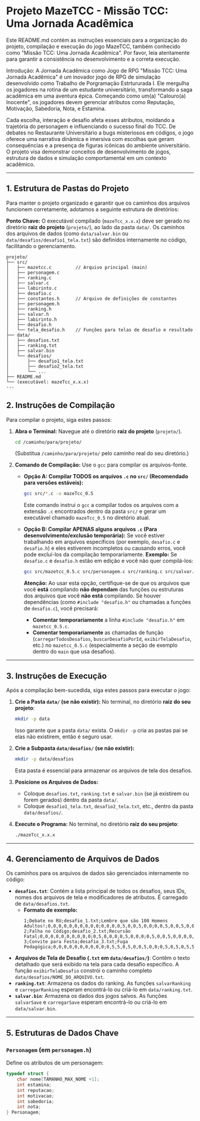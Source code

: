 # Projeto MazeTCC - Missão TCC: Uma Jornada Acadêmica

Este README.md contém as instruções essenciais para a organização do projeto, compilação e execução do jogo MazeTCC, também conhecido como "Missão TCC: Uma Jornada Acadêmica". Por favor, leia atentamente para garantir a consistência no desenvolvimento e a correta execução.

Introdução: A Jornada Acadêmica como Jogo de RPG
"Missão TCC: Uma Jornada Acadêmica" é um inovador jogo de RPG de simulação desenvolvido como Trabalho de Porgramação Estrtururada I. Ele mergulha os jogadores na rotina de um estudante universitário, transformando a saga acadêmica em uma aventura épica. Começando como um(a) "Calouro(a) Inocente", os jogadores devem gerenciar atributos como Reputação, Motivação, Sabedoria, Nota, e Estamina.

Cada escolha, interação e desafio afeta esses atributos, moldando a trajetória do personagem e influenciando o sucesso final do TCC. De debates no Restaurante Universitário a bugs misteriosos em códigos, o jogo oferece uma narrativa dinâmica e imersiva com escolhas que geram consequências e a presença de figuras icônicas do ambiente universitário. O projeto visa demonstrar conceitos de desenvolvimento de jogos, estrutura de dados e simulação comportamental em um contexto acadêmico.

---

## 1. Estrutura de Pastas do Projeto

Para manter o projeto organizado e garantir que os caminhos dos arquivos funcionem corretamente, adotamos a seguinte estrutura de diretórios:

**Ponto Chave:** O executável compilado (`mazeTcc_x.x.x`) deve ser gerado no diretório **raiz do projeto** (`projeto/`), ao lado da pasta `data/`. Os caminhos dos arquivos de dados (como `data/salvar.bin` ou `data/desafios/desafio1_tela.txt`) são definidos internamente no código, facilitando o gerenciamento.

```text
projeto/
├── src/
│   ├── mazetcc.c         // Arquivo principal (main)
│   ├── personagem.c      
│   ├── ranking.c
│   ├── salvar.c
│   ├── labirinto.c
│   ├── desafio.c
│   ├── constantes.h      // Arquivo de definições de constantes
│   ├── personagem.h
│   ├── ranking.h
│   ├── salvar.h
│   ├── labirinto.h
│   ├── desafio.h
│   └── tela_desafio.h    // Funções para telas de desafio e resultado
├── data/
│   ├── desafios.txt
│   ├── ranking.txt
│   ├── salvar.bin
│   └── desafios/
│       ├── desafio1_tela.txt
│       ├── desafio2_tela.txt
│       └── ...
├── README.md
└── (executável: mazeTcc_x.x.x)
---
```

## 2. Instruções de Compilação

Para compilar o projeto, siga estes passos:

1.  **Abra o Terminal:** Navegue até o diretório **raiz do projeto** (`projeto/`).
    ```bash
    cd /caminho/para/projeto/
    ```
    (Substitua `/caminho/para/projeto/` pelo caminho real do seu diretório.)

2.  **Comando de Compilação:** Use o `gcc` para compilar os arquivos-fonte.

    * **Opção A: Compilar TODOS os arquivos `.c` no `src/` (Recomendado para versões estáveis):**
        ```bash
        gcc src/*.c -o mazeTcc_0.5
        ```
        Este comando instrui o `gcc` a compilar todos os arquivos com a extensão `.c` encontrados dentro da pasta `src/` e gerar um executável chamado `mazeTcc_0.5` no diretório atual.

    * **Opção B: Compilar APENAS alguns arquivos `.c` (Para desenvolvimento/exclusão temporária):**
        Se você estiver trabalhando em arquivos específicos (por exemplo, `desafio.c` e `desafio.h`) e eles estiverem incompletos ou causando erros, você pode excluí-los da compilação temporariamente.
        **Exemplo:** Se `desafio.c` e `desafio.h` estão em edição e você não quer compilá-los:
        ```bash
        gcc src/mazetcc_0.5.c src/personagem.c src/ranking.c src/salvar.c src/labirinto.c -o mazeTcc_0.5
        ```
        **Atenção:** Ao usar esta opção, certifique-se de que os arquivos que você **está** compilando **não dependam** das funções ou estruturas dos arquivos que você **não está** compilando. Se houver dependências (como `#include "desafio.h"` ou chamadas a funções de `desafio.c`), você precisará:
        * **Comentar temporariamente** a linha `#include "desafio.h"` em `mazetcc_0.5.c`.
        * **Comentar temporariamente** as chamadas de função (`carregarTodosDesafios`, `buscarDesafioPorId`, `exibirTelaDesafio`, etc.) no `mazetcc_0.5.c` (especialmente a seção de exemplo dentro do `main` que usa desafios).

---

## 3. Instruções de Execução

Após a compilação bem-sucedida, siga estes passos para executar o jogo:

1.  **Crie a Pasta `data/` (se não existir):**
    No terminal, no diretório **raiz do seu projeto**:
    ```bash
    mkdir -p data
    ```
    Isso garante que a pasta `data/` exista. O `mkdir -p` cria as pastas pai se elas não existirem, então é seguro usar.

2.  **Crie a Subpasta `data/desafios/` (se não existir):**
    ```bash
    mkdir -p data/desafios
    ```
    Esta pasta é essencial para armazenar os arquivos de tela dos desafios.

3.  **Posicione os Arquivos de Dados:**
    * Coloque `desafios.txt`, `ranking.txt` e `salvar.bin` (se já existirem ou forem gerados) dentro da pasta `data/`.
    * Coloque `desafio1_tela.txt`, `desafio2_tela.txt`, etc., dentro da pasta `data/desafios/`.

4.  **Execute o Programa:** No terminal, no diretório **raiz do seu projeto**:
    ```bash
    ./mazeTcc_x.x.x
    ```

---

## 4. Gerenciamento de Arquivos de Dados

Os caminhos para os arquivos de dados são gerenciados internamente no código:

* **`desafios.txt`**: Contém a lista principal de todos os desafios, seus IDs, nomes dos arquivos de tela e modificadores de atributos. É carregado de `data/desafios.txt`.
    * **Formato de exemplo:**
        ```
        1;Debate no RU;desafio_1.txt;Lembre que são 100 Homens Adultos!;0,0,0,0,0,0,0,0,0,0;0,0,0,0,5,0,0,5,0,0;0,0,5,0,0,5,0,0,0,0;5,0,0,5,0,0,0,0,0,0
        2;Falha no Código;desafio_2.txt;Recursão Fatal;0,0,0,0,0,0,0,0,0,0;0,5,0,0,0,0,5,0,0,0;0,5,0,0,5,0,0,0,0,0;5,0,0,0,0,5,0,5,0,0
        3;Convite para Festa;desafio_3.txt;Fuga Pedagógica;0,0,0,0,0,0,0,0,0,0;0,5,5,0,5,0,0,5,0,0;0,5,0,5,0,5,5,0,0,0;5,0,0,5,0,0,0,0,0,0
        ```
* **Arquivos de Tela de Desafio (`.txt` em `data/desafios/`)**: Contêm o texto detalhado que será exibido na tela para cada desafio específico. A função `exibirTelaDesafio` constrói o caminho completo `data/desafios/NOME_DO_ARQUIVO.txt`.
* **`ranking.txt`**: Armazena os dados do ranking. As funções `salvarRanking` e `carregarRanking` esperam encontrá-lo ou criá-lo em `data/ranking.txt`.
* **`salvar.bin`**: Armazena os dados dos jogos salvos. As funções `salvarSave` e `carregarSave` esperam encontrá-lo ou criá-lo em `data/salvar.bin`.

---

## 5. Estruturas de Dados Chave

### `Personagem` (em `personagem.h`)
Define os atributos de um personagem:
```c
typedef struct {
    char nome[TAMANHO_MAX_NOME +1];
    int estamina;
    int reputacao;
    int motivacao;
    int sabedoria;
    int nota;
} Personagem;
